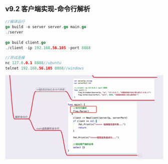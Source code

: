 ## v9.2 客户端实现-命令行解析
```go
//编译运行
go build -o server server.go main.go
./server

go build client.go
./client -ip 192.168.56.105 -port 8888
```
```go
//测试连接
nc 127.0.0.1 8888//ubuntu
telnet 192.168.56.105 8888//windows
```
![](./v9.2.png)